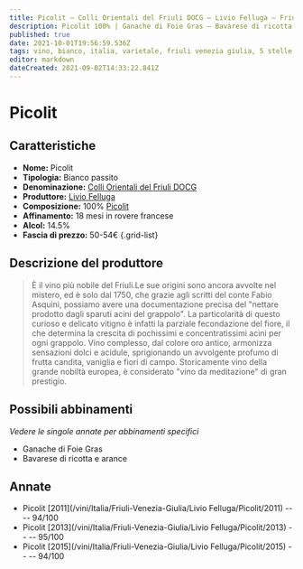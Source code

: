 ```yaml
---
title: Picolit – Colli Orientali del Friuli DOCG – Livio Felluga – Friuli Venezia Giulia (IT) – 50-54€ – 5★
description: Picolit 100% | Ganache di Foie Gras – Bavarese di ricotta e arance
published: true
date: 2021-10-01T19:56:59.536Z
tags: vino, bianco, italia, varietale, friuli venezia giulia, 5 stelle, passito, picolit, ganache di foie gras, bavarese di ricotta e arance, 50-54€
editor: markdown
dateCreated: 2021-09-02T14:33:22.841Z
---
```


# Picolit

## Caratteristiche
- **Nome:** Picolit
- **Tipologia:** Bianco passito
- **Denominazione:** [Colli Orientali del Friuli DOCG](/denominazioni/Italia/Friuli-Venezia-Giulia/DOCG/Colli-Orientali-del-Friuli)
- **Produttore:** [Livio Felluga](/produttori/Italia/Friuli-Venezia-Giulia/Livio-Felluga) 
- **Composizione:** 100% [Picolit](/vitigni/Italia/bacca-bianca/picolit)
- **Affinamento:** 18 mesi in rovere francese
- **Alcol:** 14.5%
- **Fascia di prezzo:** 50-54€
{.grid-list}

## Descrizione del produttore

> È il vino più nobile del Friuli.Le sue origini sono ancora avvolte nel mistero, ed è solo dal 1750, che grazie agli scritti del conte Fabio Asquini, possiamo avere una documentazione precisa del "nettare prodotto dagli sparuti acini del grappolo".
La particolarità di questo curioso e delicato vitigno è infatti la parziale fecondazione del fiore, il che determina la crescita di pochissimi e concentratissimi acini per ogni grappolo.
Vino complesso, dal colore oro antico, armonizza sensazioni dolci e acidule, sprigionando un avvolgente profumo di frutta candita, vaniglia e fiori di campo. Storicamente vino della grande nobiltà europea, è considerato "vino da meditazione" di gran prestigio. 

## Possibili abbinamenti
*Vedere le singole annate per abbinamenti specifici*

- Ganache di Foie Gras 
- Bavarese di ricotta e arance

## Annate
- Picolit [2011](/vini/Italia/Friuli-Venezia-Giulia/Livio Felluga/Picolit/2011) -- <span class="star-5"></span> -- 94/100
- Picolit [2013](/vini/Italia/Friuli-Venezia-Giulia/Livio Felluga/Picolit/2013) -- <span class="star-5"></span> -- 95/100
- Picolit [2015](/vini/Italia/Friuli-Venezia-Giulia/Livio Felluga/Picolit/2015) -- <span class="star-5"></span> -- 94/100
